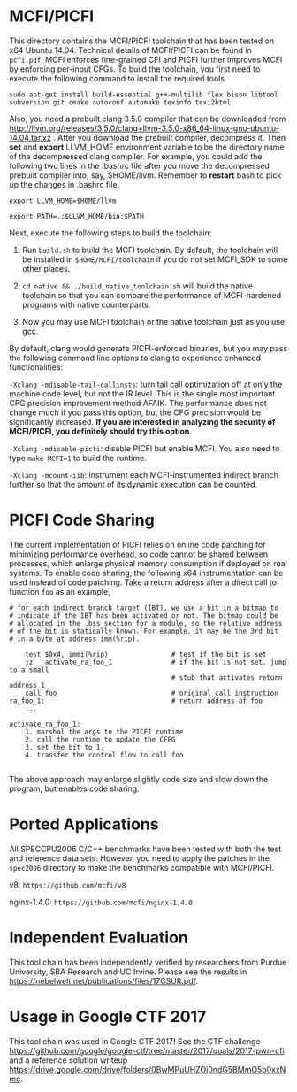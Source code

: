 MCFI/PICFI
====

This directory contains the MCFI/PICFI toolchain that has been tested on x64 Ubuntu 14.04. Technical details of MCFI/PICFI can be found in ```pcfi.pdf```. MCFI enforces fine-grained CFI and PICFI further improves MCFI by enforcing per-input CFGs. To build the toolchain, you first need to execute the following command to install the required tools.

  ```sudo apt-get install build-essential g++-multilib flex bison libtool subversion git cmake autoconf automake texinfo texi2html```

Also, you need a prebuilt clang 3.5.0 compiler that can be downloaded from http://llvm.org/releases/3.5.0/clang+llvm-3.5.0-x86_64-linux-gnu-ubuntu-14.04.tar.xz . After you download the prebuilt compiler, decompress it. Then **set** and **export** LLVM_HOME environment variable to be the directory name of the decompressed clang compiler. For example, you could add the following two lines in the .bashrc file after you move the decompressed prebuilt compiler into, say, $HOME/llvm. Remember to **restart** bash to pick up the changes in .bashrc file.

```export LLVM_HOME=$HOME/llvm```

```export PATH=.:$LLVM_HOME/bin:$PATH```

Next, execute the following steps to build the toolchain:

1. Run ```build.sh``` to build the MCFI toolchain. By default, the toolchain will be installed in ```$HOME/MCFI/toolchain``` if you do not set MCFI_SDK to some other places.

2. ```cd native && ./build_native_toolchain.sh``` will build the native toolchain so that you can compare the performance of MCFI-hardened programs with native counterparts.

3. Now you may use MCFI toolchain or the native toolchain just as you use gcc.

By default, clang would generate PICFI-enforced binaries, but you may pass the following command line options to clang to experience enhanced functionalities:

```-Xclang -mdisable-tail-callinsts```: turn tail call optimization off at only the machine code level, but not the IR level. This is the single most important CFG precision improvement method AFAIK. The performance does not change much if you pass this option, but the CFG precision would be significantly increased. **If you are interested in analyzing the security of MCFI/PICFI, you definitely should try this option**.

```-Xclang -mdisable-picfi```: disable PICFI but enable MCFI. You also need to type ```make MCFI=1``` to build the runtime.

```-Xclang -mcount-iib```: instrument each MCFI-instrumented indirect branch further so that the amount of its dynamic execution can be counted.

PICFI Code Sharing
==

The current implementation of PICFI relies on online code patching for minimizing performance overhead, so code cannot be shared between processes, which enlarge physical memory consumption if deployed on real systems. To enable code sharing, the following x64 instrumentation can be used instead of code patching. Take a return address after a direct call to function ```foo``` as an example,

```
# for each indirect branch target (IBT), we use a bit in a bitmap to
# indicate if the IBT has been activated or not. The bitmap could be
# allocated in the .bss section for a module, so the relative address
# of the bit is statically known. For example, it may be the 3rd bit
# in a byte at address imm(%rip).

    test $0x4, immi(%rip)                # test if the bit is set
    jz   activate_ra_foo_1               # if the bit is not set, jump to a small
                                         # stub that activates return address 1
    call foo                             # original call instruction
ra_foo_1:                                # return address of foo
    ...
    
activate_ra_foo_1:
    1. marshal the args to the PICFI runtime
    2. call the runtime to update the CFFG
    3. set the bit to 1.
    4. transfer the control flow to call foo
    
```
The above approach may enlarge slightly code size and slow down the program, but enables code sharing.

Ported Applications
==
All SPECCPU2006 C/C++ benchmarks have been tested with both the test and reference data sets. However, you need to apply the patches in the ```spec2006``` directory to make the benchmarks compatible with MCFI/PICFI.

v8: ```https://github.com/mcfi/v8```

nginx-1.4.0: ```https://github.com/mcfi/nginx-1.4.0```

Independent Evaluation
==
This tool chain has been independently verified by researchers from Purdue University, SBA Research and UC Irvine. Please see the results in https://nebelwelt.net/publications/files/17CSUR.pdf.

Usage in Google CTF 2017
==
This tool chain was used in Google CTF 2017! See the CTF challenge https://github.com/google/google-ctf/tree/master/2017/quals/2017-pwn-cfi and a reference solution writeup https://drive.google.com/drive/folders/0BwMPuUHZOj0ndG5BMmQ5b0xxNmc.
